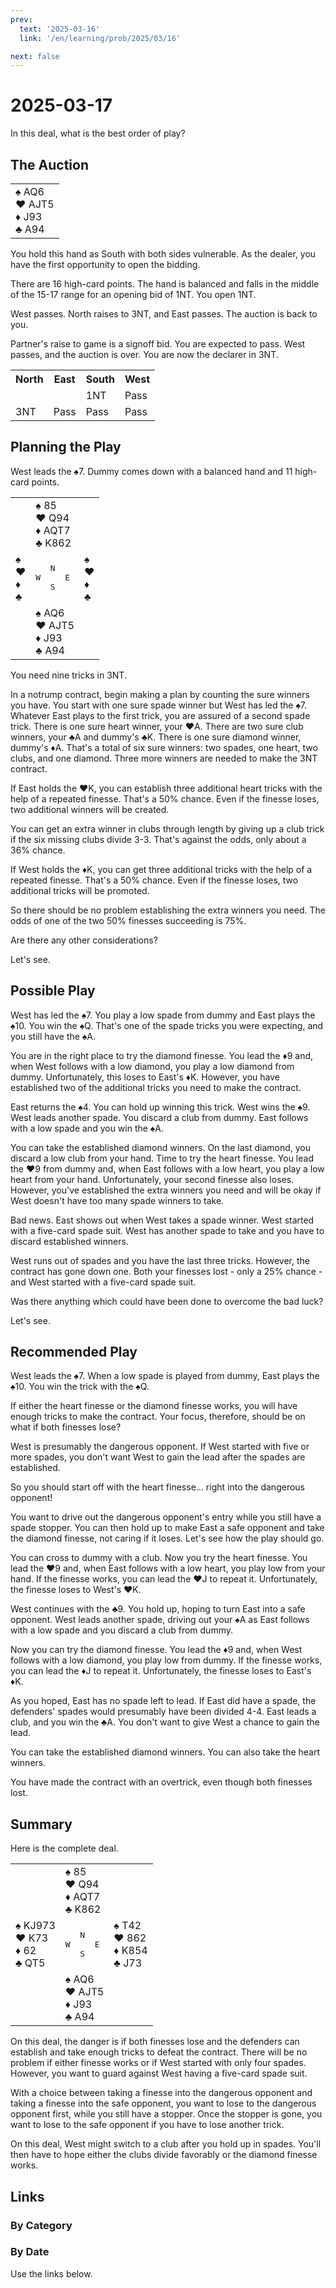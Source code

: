 ```yaml
---
prev:
  text: '2025-03-16'
  link: '/en/learning/prob/2025/03/16'

next: false
---
```


# 2025-03-17

In this deal, what is the best order of play?

<Badge type="warning" text="Play"/>

## The Auction

<table class="hand">
	<tr>
		<td>♠ AQ6<br>♥ AJT5<br>♦ J93<br>♣ A94</td>
	</tr>
</table>

You hold this hand as South with both sides vulnerable. As the dealer, you have the first opportunity to open the bidding.

There are 16 high-card points. The hand is balanced and falls in the middle of the 15-17 range for an opening bid of 1NT. You open 1NT.

West passes. North raises to 3NT, and East passes. The auction is back to you.

Partner's raise to game is a signoff bid. You are expected to pass. West passes, and the auction is over. You are now the declarer in 3NT.

<table class="auction">
	<tr>
		<th>North</th>
		<th>East</th>
		<th>South</th>
		<th>West</th>
	</tr>
	<tr>
		<td></td>
		<td></td>
		<td>1NT</td>
		<td>Pass</td>
	</tr>
	<tr>
		<td>3NT</td>
		<td>Pass</td>
		<td>Pass</td>
		<td>Pass</td>
	</tr>
</table>

## Planning the Play

West leads the ♠7. Dummy comes down with a balanced hand and 11 high-card points.

<table class="deal">
	<tr>
		<td></td>
		<td>♠ 85<br>♥ Q94<br>♦ AQT7<br>♣ K862</td>
		<td></td>
	</tr>
	<tr>
		<td>♠ <br>♥ <br>♦ <br>♣ </td>
		<td><pre>   N<br>W     E<br>   S</pre></td>
		<td>♠ <br>♥ <br>♦ <br>♣ </td>
	</tr>
	<tr>
		<td></td>
		<td>♠ AQ6<br>♥ AJT5<br>♦ J93<br>♣ A94</td>
		<td></td>
	</tr>
</table>

You need nine tricks in 3NT.

In a notrump contract, begin making a plan by counting the sure winners you have. You start with one sure spade winner but West has led the ♠7. Whatever East plays to the first trick, you are assured of a second spade trick. There is one sure heart winner, your ♥A. There are two sure club winners, your ♣A and dummy's ♣K. There is one sure diamond winner, dummy's ♦A. That's a total of six sure winners: two spades, one heart, two clubs, and one diamond. Three more winners are needed to make the 3NT contract.

If East holds the ♥K, you can establish three additional heart tricks with the help of a repeated finesse. That's a 50% chance. Even if the finesse loses, two additional winners will be created.

You can get an extra winner in clubs through length by giving up a club trick if the six missing clubs divide 3-3. That's against the odds, only about a 36% chance.

If West holds the ♦K, you can get three additional tricks with the help of a repeated finesse. That's a 50% chance. Even if the finesse loses, two additional tricks will be promoted.

So there should be no problem establishing the extra winners you need. The odds of one of the two 50% finesses succeeding is 75%.

Are there any other considerations?

Let's see.

## Possible Play

West has led the ♠7. You play a low spade from dummy and East plays the ♠10. You win the ♠Q. That's one of the spade tricks you were expecting, and you still have the ♠A.

You are in the right place to try the diamond finesse. You lead the ♦9 and, when West follows with a low diamond, you play a low diamond from dummy. Unfortunately, this loses to East's ♦K. However, you have established two of the additional tricks you need to make the contract.

East returns the ♠4. You can hold up winning this trick. West wins the ♠9. West leads another spade. You discard a club from dummy. East follows with a low spade and you win the ♠A.

You can take the established diamond winners. On the last diamond, you discard a low club from your hand. Time to try the heart finesse. You lead the ♥9 from dummy and, when East follows with a low heart, you play a low heart from your hand. Unfortunately, your second finesse also loses. However, you've established the extra winners you need and will be okay if West doesn't have too many spade winners to take.

Bad news. East shows out when West takes a spade winner. West started with a five-card spade suit. West has another spade to take and you have to discard established winners.

West runs out of spades and you have the last three tricks. However, the contract has gone down one. Both your finesses lost - only a 25% chance - and West started with a five-card spade suit.

Was there anything which could have been done to overcome the bad luck?

Let's see.

## Recommended Play

West leads the ♠7. When a low spade is played from dummy, East plays the ♠10. You win the trick with the ♠Q.

If either the heart finesse or the diamond finesse works, you will have enough tricks to make the contract. Your focus, therefore, should be on what if both finesses lose?

West is presumably the dangerous opponent. If West started with five or more spades, you don't want West to gain the lead after the spades are established.

So you should start off with the heart finesse... right into the dangerous opponent!

You want to drive out the dangerous opponent's entry while you still have a spade stopper. You can then hold up to make East a safe opponent and take the diamond finesse, not caring if it loses. Let's see how the play should go.

You can cross to dummy with a club. Now you try the heart finesse. You lead the ♥9 and, when East follows with a low heart, you play low from your hand. If the finesse works, you can lead the ♥J to repeat it. Unfortunately, the finesse loses to West's ♥K.

West continues with the ♣9. You hold up, hoping to turn East into a safe opponent. West leads another spade, driving out your ♠A as East follows with a low spade and you discard a club from dummy.

Now you can try the diamond finesse. You lead the ♦9 and, when West follows with a low diamond, you play low from dummy. If the finesse works, you can lead the ♦J to repeat it. Unfortunately, the finesse loses to East's ♦K.

As you hoped, East has no spade left to lead. If East did have a spade, the defenders' spades would presumably have been divided 4-4. East leads a club, and you win the ♣A. You don't want to give West a chance to gain the lead.

You can take the established diamond winners. You can also take the heart winners.

You have made the contract with an overtrick, even though both finesses lost.

## Summary

Here is the complete deal.

<table class="deal">
	<tr>
		<td></td>
		<td>♠ 85<br>♥ Q94<br>♦ AQT7<br>♣ K862</td>
		<td></td>
	</tr>
	<tr>
		<td>♠ KJ973<br>♥ K73<br>♦ 62<br>♣ QT5</td>
		<td><pre>   N<br>W     E<br>   S</pre></td>
		<td>♠ T42<br>♥ 862<br>♦ K854<br>♣ J73</td>
	</tr>
	<tr>
		<td></td>
		<td>♠ AQ6<br>♥ AJT5<br>♦ J93<br>♣ A94</td>
		<td></td>
	</tr>
</table>

On this deal, the danger is if both finesses lose and the defenders can establish and take enough tricks to defeat the contract. There will be no problem if either finesse works or if West started with only four spades. However, you want to guard against West having a five-card spade suit.

With a choice between taking a finesse into the dangerous opponent and taking a finesse into the safe opponent, you want to lose to the dangerous opponent first, while you still have a stopper. Once the stopper is gone, you want to lose to the safe opponent if you have to lose another trick.

On this deal, West might switch to a club after you hold up in spades. You'll then have to hope either the clubs divide favorably or the diamond finesse works.

## Links

[<Badge type="tip" text="Go to Practice"/>](/en/practice/prob/2025/03/17)

### By Category

[<Badge type="tip" text="<--"/>](/en/learning/prob/2025/03/15)
[<Badge type="tip" text="Calendar"/>](/en/learning/calendar/2025/03)
[<Badge type="info" text="-->"/>](/en/learning/prob/2025/03/17#links)

### By Date

Use the links below.